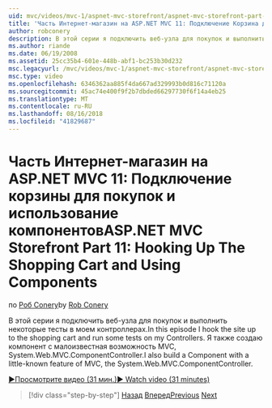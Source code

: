 ```yaml
---
uid: mvc/videos/mvc-1/aspnet-mvc-storefront/aspnet-mvc-storefront-part-11-hooking-up-the-shopping-cart-and-using-components
title: 'Часть Интернет-магазин на ASP.NET MVC 11: Подключение Корзина для покупок и использование компонентов | Документация Майкрософт'
author: robconery
description: В этой серии я подключить веб-узла для покупок и выполнить некоторые тесты в моем контроллерах. Я также создаю компонент с малоизвестная возможность MVC, th...
ms.author: riande
ms.date: 06/19/2008
ms.assetid: 25cc35b4-601e-448b-abf1-bc253b30d232
msc.legacyurl: /mvc/videos/mvc-1/aspnet-mvc-storefront/aspnet-mvc-storefront-part-11-hooking-up-the-shopping-cart-and-using-components
msc.type: video
ms.openlocfilehash: 6346362aa885f4da667ad329993b0d816c71120a
ms.sourcegitcommit: 45ac74e400f9f2b7dbded66297730f6f14a4eb25
ms.translationtype: MT
ms.contentlocale: ru-RU
ms.lasthandoff: 08/16/2018
ms.locfileid: "41829687"
---
```

<a name="aspnet-mvc-storefront-part-11-hooking-up-the-shopping-cart-and-using-components"></a><span data-ttu-id="f4675-104">Часть Интернет-магазин на ASP.NET MVC 11: Подключение корзины для покупок и использование компонентов</span><span class="sxs-lookup"><span data-stu-id="f4675-104">ASP.NET MVC Storefront Part 11: Hooking Up The Shopping Cart and Using Components</span></span>
====================
<span data-ttu-id="f4675-105">по [Роб Conery](https://github.com/robconery)</span><span class="sxs-lookup"><span data-stu-id="f4675-105">by [Rob Conery](https://github.com/robconery)</span></span>

<span data-ttu-id="f4675-106">В этой серии я подключить веб-узла для покупок и выполнить некоторые тесты в моем контроллерах.</span><span class="sxs-lookup"><span data-stu-id="f4675-106">In this episode I hook the site up to the shopping cart and run some tests on my Controllers.</span></span> <span data-ttu-id="f4675-107">Я также создаю компонент с малоизвестная возможность MVC, System.Web.MVC.ComponentController.</span><span class="sxs-lookup"><span data-stu-id="f4675-107">I also build a Component with a little-known feature of MVC, the System.Web.MVC.ComponentController.</span></span>

[<span data-ttu-id="f4675-108">&#9654;Просмотрите видео (31 мин.)</span><span class="sxs-lookup"><span data-stu-id="f4675-108">&#9654; Watch video (31 minutes)</span></span>](https://channel9.msdn.com/Blogs/ASP-NET-Site-Videos/aspnet-mvc-storefront-part-11-hooking-up-the-shopping-cart-and-using-components)

> [!div class="step-by-step"]
> <span data-ttu-id="f4675-109">[Назад](aspnet-mvc-storefront-part-10-shopping-cart-refactor-and-authorization.md)
> [Вперед](aspnet-mvc-storefront-part-12-mocking.md)</span><span class="sxs-lookup"><span data-stu-id="f4675-109">[Previous](aspnet-mvc-storefront-part-10-shopping-cart-refactor-and-authorization.md)
[Next](aspnet-mvc-storefront-part-12-mocking.md)</span></span>
